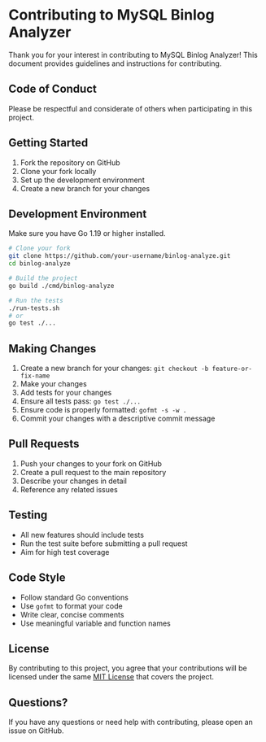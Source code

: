 # Contributing to MySQL Binlog Analyzer

Thank you for your interest in contributing to MySQL Binlog Analyzer! This document provides guidelines and instructions for contributing.

## Code of Conduct

Please be respectful and considerate of others when participating in this project.

## Getting Started

1. Fork the repository on GitHub
2. Clone your fork locally
3. Set up the development environment
4. Create a new branch for your changes

## Development Environment

Make sure you have Go 1.19 or higher installed.

```bash
# Clone your fork
git clone https://github.com/your-username/binlog-analyze.git
cd binlog-analyze

# Build the project
go build ./cmd/binlog-analyze

# Run the tests
./run-tests.sh
# or
go test ./...
```

## Making Changes

1. Create a new branch for your changes: `git checkout -b feature-or-fix-name`
2. Make your changes
3. Add tests for your changes
4. Ensure all tests pass: `go test ./...`
5. Ensure code is properly formatted: `gofmt -s -w .`
6. Commit your changes with a descriptive commit message

## Pull Requests

1. Push your changes to your fork on GitHub
2. Create a pull request to the main repository
3. Describe your changes in detail
4. Reference any related issues

## Testing

- All new features should include tests
- Run the test suite before submitting a pull request
- Aim for high test coverage

## Code Style

- Follow standard Go conventions
- Use `gofmt` to format your code
- Write clear, concise comments
- Use meaningful variable and function names

## License

By contributing to this project, you agree that your contributions will be licensed under the same [MIT License](LICENSE) that covers the project.

## Questions?

If you have any questions or need help with contributing, please open an issue on GitHub.
